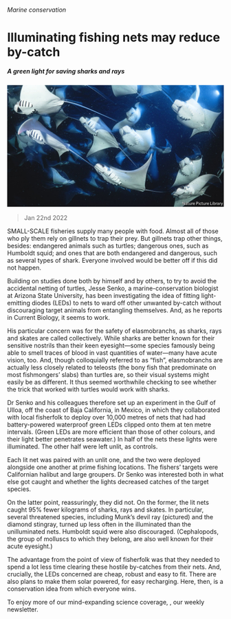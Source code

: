 ###### Marine conservation

# Illuminating fishing nets may reduce by-catch 

##### A green light for saving sharks and rays 

![image](images/20220122_STP001_0.jpg) 

> Jan 22nd 2022 

SMALL-SCALE fisheries supply many people with food. Almost all of those who ply them rely on gillnets to trap their prey. But gillnets trap other things, besides: endangered animals such as turtles; dangerous ones, such as Humboldt squid; and ones that are both endangered and dangerous, such as several types of shark. Everyone involved would be better off if this did not happen.

Building on studies done both by himself and by others, to try to avoid the accidental netting of turtles, Jesse Senko, a marine-conservation biologist at Arizona State University, has been investigating the idea of fitting light-emitting diodes (LEDs) to nets to ward off other unwanted by-catch without discouraging target animals from entangling themselves. And, as he reports in Current Biology, it seems to work.


His particular concern was for the safety of elasmobranchs, as sharks, rays and skates are called collectively. While sharks are better known for their sensitive nostrils than their keen eyesight—some species famously being able to smell traces of blood in vast quantities of water—many have acute vision, too. And, though colloquially referred to as “fish”, elasmobranchs are actually less closely related to teleosts (the bony fish that predominate on most fishmongers’ slabs) than turtles are, so their visual systems might easily be as different. It thus seemed worthwhile checking to see whether the trick that worked with turtles would work with sharks.

Dr Senko and his colleagues therefore set up an experiment in the Gulf of Ulloa, off the coast of Baja California, in Mexico, in which they collaborated with local fisherfolk to deploy over 10,000 metres of nets that had had battery-powered waterproof green LEDs clipped onto them at ten metre intervals. (Green LEDs are more efficient than those of other colours, and their light better penetrates seawater.) In half of the nets these lights were illuminated. The other half were left unlit, as controls.

Each lit net was paired with an unlit one, and the two were deployed alongside one another at prime fishing locations. The fishers’ targets were Californian halibut and large groupers. Dr Senko was interested both in what else got caught and whether the lights decreased catches of the target species.

On the latter point, reassuringly, they did not. On the former, the lit nets caught 95% fewer kilograms of sharks, rays and skates. In particular, several threatened species, including Munk’s devil ray (pictured) and the diamond stingray, turned up less often in the illuminated than the unilluminated nets. Humboldt squid were also discouraged. (Cephalopods, the group of molluscs to which they belong, are also well known for their acute eyesight.)

The advantage from the point of view of fisherfolk was that they needed to spend a lot less time clearing these hostile by-catches from their nets. And, crucially, the LEDs concerned are cheap, robust and easy to fit. There are also plans to make them solar powered, for easy recharging. Here, then, is a conservation idea from which everyone wins.

To enjoy more of our mind-expanding science coverage, , our weekly newsletter.

